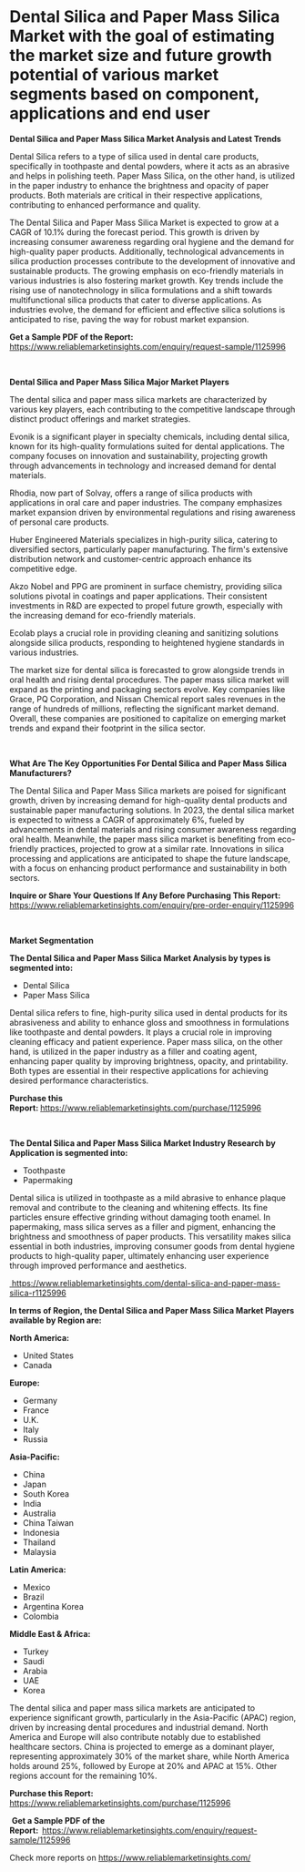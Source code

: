 <p><h1>Dental Silica and Paper Mass Silica Market with the goal of estimating the market size and future growth potential of various market segments based on component, applications and end user</h1></p><p><strong>Dental Silica and Paper Mass Silica Market Analysis and Latest Trends</strong></p>
<p><p>Dental Silica refers to a type of silica used in dental care products, specifically in toothpaste and dental powders, where it acts as an abrasive and helps in polishing teeth. Paper Mass Silica, on the other hand, is utilized in the paper industry to enhance the brightness and opacity of paper products. Both materials are critical in their respective applications, contributing to enhanced performance and quality.</p><p>The Dental Silica and Paper Mass Silica Market is expected to grow at a CAGR of 10.1% during the forecast period. This growth is driven by increasing consumer awareness regarding oral hygiene and the demand for high-quality paper products. Additionally, technological advancements in silica production processes contribute to the development of innovative and sustainable products. The growing emphasis on eco-friendly materials in various industries is also fostering market growth. Key trends include the rising use of nanotechnology in silica formulations and a shift towards multifunctional silica products that cater to diverse applications. As industries evolve, the demand for efficient and effective silica solutions is anticipated to rise, paving the way for robust market expansion.</p></p>
<p><strong>Get a Sample PDF of the Report:&nbsp;</strong> <a href="https://www.reliablemarketinsights.com/enquiry/request-sample/1125996?utm_campaign=2004&utm_medium=2&utm_source=Github&utm_content=ia&utm_term=01022025&utm_id=dental-silica-and-paper-mass-silica">https://www.reliablemarketinsights.com/enquiry/request-sample/1125996</a></p>
<p>&nbsp;</p>
<p><strong>Dental Silica and Paper Mass Silica Major Market Players</strong></p>
<p><p>The dental silica and paper mass silica markets are characterized by various key players, each contributing to the competitive landscape through distinct product offerings and market strategies. </p><p>Evonik is a significant player in specialty chemicals, including dental silica, known for its high-quality formulations suited for dental applications. The company focuses on innovation and sustainability, projecting growth through advancements in technology and increased demand for dental materials.</p><p>Rhodia, now part of Solvay, offers a range of silica products with applications in oral care and paper industries. The company emphasizes market expansion driven by environmental regulations and rising awareness of personal care products. </p><p>Huber Engineered Materials specializes in high-purity silica, catering to diversified sectors, particularly paper manufacturing. The firm's extensive distribution network and customer-centric approach enhance its competitive edge.</p><p>Akzo Nobel and PPG are prominent in surface chemistry, providing silica solutions pivotal in coatings and paper applications. Their consistent investments in R&D are expected to propel future growth, especially with the increasing demand for eco-friendly materials.</p><p>Ecolab plays a crucial role in providing cleaning and sanitizing solutions alongside silica products, responding to heightened hygiene standards in various industries. </p><p>The market size for dental silica is forecasted to grow alongside trends in oral health and rising dental procedures. The paper mass silica market will expand as the printing and packaging sectors evolve. Key companies like Grace, PQ Corporation, and Nissan Chemical report sales revenues in the range of hundreds of millions, reflecting the significant market demand. Overall, these companies are positioned to capitalize on emerging market trends and expand their footprint in the silica sector.</p></p>
<p>&nbsp;</p>
<p><strong>What Are The Key Opportunities For Dental Silica and Paper Mass Silica Manufacturers?</strong></p>
<p><p>The Dental Silica and Paper Mass Silica markets are poised for significant growth, driven by increasing demand for high-quality dental products and sustainable paper manufacturing solutions. In 2023, the dental silica market is expected to witness a CAGR of approximately 6%, fueled by advancements in dental materials and rising consumer awareness regarding oral health. Meanwhile, the paper mass silica market is benefiting from eco-friendly practices, projected to grow at a similar rate. Innovations in silica processing and applications are anticipated to shape the future landscape, with a focus on enhancing product performance and sustainability in both sectors.</p></p>
<p><strong>Inquire or Share Your Questions If Any Before Purchasing This Report:</strong> <a href="https://www.reliablemarketinsights.com/enquiry/pre-order-enquiry/1125996?utm_campaign=2004&utm_medium=2&utm_source=Github&utm_content=ia&utm_term=01022025&utm_id=dental-silica-and-paper-mass-silica">https://www.reliablemarketinsights.com/enquiry/pre-order-enquiry/1125996</a></p>
<p>&nbsp;</p>
<p><strong>Market Segmentation</strong></p>
<p><strong>The Dental Silica and Paper Mass Silica Market Analysis by types is segmented into:</strong></p>
<p><ul><li>Dental Silica</li><li>Paper Mass Silica</li></ul></p>
<p><p>Dental silica refers to fine, high-purity silica used in dental products for its abrasiveness and ability to enhance gloss and smoothness in formulations like toothpaste and dental powders. It plays a crucial role in improving cleaning efficacy and patient experience. Paper mass silica, on the other hand, is utilized in the paper industry as a filler and coating agent, enhancing paper quality by improving brightness, opacity, and printability. Both types are essential in their respective applications for achieving desired performance characteristics.</p></p>
<p><strong>Purchase this Report:&nbsp;</strong><a href="https://www.reliablemarketinsights.com/purchase/1125996?utm_campaign=2004&utm_medium=2&utm_source=Github&utm_content=ia&utm_term=01022025&utm_id=dental-silica-and-paper-mass-silica">https://www.reliablemarketinsights.com/purchase/1125996</a></p>
<p>&nbsp;</p>
<p><strong>The Dental Silica and Paper Mass Silica Market Industry Research by Application is segmented into:</strong></p>
<p><ul><li>Toothpaste</li><li>Papermaking</li></ul></p>
<p><p>Dental silica is utilized in toothpaste as a mild abrasive to enhance plaque removal and contribute to the cleaning and whitening effects. Its fine particles ensure effective grinding without damaging tooth enamel. In papermaking, mass silica serves as a filler and pigment, enhancing the brightness and smoothness of paper products. This versatility makes silica essential in both industries, improving consumer goods from dental hygiene products to high-quality paper, ultimately enhancing user experience through improved performance and aesthetics.</p></p>
<p><a href="https://www.reliablemarketinsights.com/dental-silica-and-paper-mass-silica-r1125996?utm_campaign=2004&utm_medium=2&utm_source=Github&utm_content=ia&utm_term=01022025&utm_id=dental-silica-and-paper-mass-silica">&nbsp;https://www.reliablemarketinsights.com/dental-silica-and-paper-mass-silica-r1125996</a></p>
<p><strong>In terms of Region, the Dental Silica and Paper Mass Silica Market Players available by Region are:</strong></p>
<p>
    <p> <strong> North America: </strong>
        <ul>
            <li>United States</li>
            <li>Canada</li>
        </ul>
        </p> 
    <p> <strong> Europe: </strong>
        <ul>
            <li>Germany</li>
            <li>France</li>
            <li>U.K.</li>
            <li>Italy</li>
            <li>Russia</li>
        </ul>
        </p> 
    <p> <strong> Asia-Pacific: </strong>
        <ul>
            <li>China</li>
            <li>Japan</li>
            <li>South Korea</li>
            <li>India</li>
            <li>Australia</li>
            <li>China Taiwan</li>
            <li>Indonesia</li>
            <li>Thailand</li>
            <li>Malaysia</li>
        </ul>
        </p> 
    <p> <strong> Latin America: </strong>
        <ul>
            <li>Mexico</li>
            <li>Brazil</li>
            <li>Argentina Korea</li>
            <li>Colombia</li>
        </ul>
        </p> 
    <p> <strong> Middle East & Africa: </strong>
        <ul>
            <li>Turkey</li>
            <li>Saudi</li>
            <li>Arabia</li>
            <li>UAE</li>
            <li>Korea</li>
        </ul>
    </p>
    </p>
<p><p>The dental silica and paper mass silica markets are anticipated to experience significant growth, particularly in the Asia-Pacific (APAC) region, driven by increasing dental procedures and industrial demand. North America and Europe will also contribute notably due to established healthcare sectors. China is projected to emerge as a dominant player, representing approximately 30% of the market share, while North America holds around 25%, followed by Europe at 20% and APAC at 15%. Other regions account for the remaining 10%.</p></p>
<p><strong>Purchase this Report: </strong><a href="https://www.reliablemarketinsights.com/purchase/1125996?utm_campaign=2004&utm_medium=2&utm_source=Github&utm_content=ia&utm_term=01022025&utm_id=dental-silica-and-paper-mass-silica">https://www.reliablemarketinsights.com/purchase/1125996</a></p>
<p>&nbsp;<strong>Get a Sample PDF of the Report:&nbsp;&nbsp;</strong><a href="https://www.reliablemarketinsights.com/enquiry/request-sample/1125996?utm_campaign=2004&utm_medium=2&utm_source=Github&utm_content=ia&utm_term=01022025&utm_id=dental-silica-and-paper-mass-silica">https://www.reliablemarketinsights.com/enquiry/request-sample/1125996</a></p>
<p><strong></strong></p>
<p>Check more reports on <a href="https://www.reliablemarketinsights.com/?utm_campaign=2004&utm_medium=2&utm_source=Github&utm_content=ia&utm_term=01022025&utm_id=dental-silica-and-paper-mass-silica">https://www.reliablemarketinsights.com/</a></p>